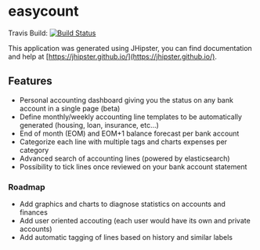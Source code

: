 # easycount

Travis Build: [![Build Status](https://travis-ci.org/nicoraynaud/easycount.svg?branch=master)](https://travis-ci.org/nicoraynaud/easycount)

This application was generated using JHipster, you can find documentation and help at [https://jhipster.github.io/](https://jhipster.github.io/).

## Features

* Personal accounting dashboard giving you the status on any bank account in a single page (beta)
* Define monthly/weekly accounting line templates to be automatically generated (housing, loan, insurance, etc...)
* End of month (EOM) and EOM+1 balance forecast per bank account
* Categorize each line with multiple tags and charts expenses per category
* Advanced search of accounting lines (powered by elasticsearch)
* Possibility to tick lines once reviewed on your bank account statement


### Roadmap

* Add graphics and charts to diagnose statistics on accounts and finances
* Add user oriented accouting (each user would have its own and private accounts)
* Add automatic tagging of lines based on history and similar labels

